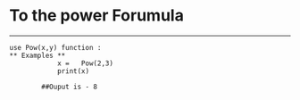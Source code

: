# To the power Forumula 
***
    use Pow(x,y) function :
    ** Examples ** 
                x =   Pow(2,3)
                print(x)
            
            ##Ouput is - 8
                  